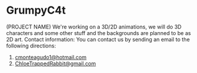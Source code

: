 # GrumpyC4t
(PROJECT NAME) We're working on a 3D/2D animations, we will do 3D characters and some other stuff and the backgrounds are planned to be as 2D art.
Contact information:
 You can contact us by sending an email to the following directions:
 1. cmonteagudo1@hotmail.com
 1. ChloeTrappedRabbit@gmail.com
